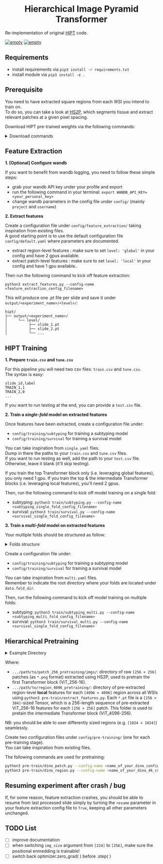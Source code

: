 <h1 align="center">Hierarchical Image Pyramid Transformer</h2>


Re-implementation of original [HIPT](https://github.com/mahmoodlab/HIPT) code.

<p>
   <a href="https://github.com/psf/black"><img alt="empty" src=https://img.shields.io/badge/code%20style-black-000000.svg></a>
   <a href="https://github.com/PyCQA/pylint"><img alt="empty" src=https://img.shields.io/github/stars/clemsgrs/hs2p?style=social></a>
</p>

## Requirements

- install requirements via `pip3 install -r requirements.txt`
- install module via `pip3 install -e .`

## Prerequisite

You need to have extracted square regions from each WSI you intend to train on.<br>
To do so, you can take a look at [HS2P](https://github.com/clemsgrs/hs2p), which segments tissue and extract relevant patches at a given pixel spacing.

Download HIPT pre-trained weights via the following commands:

<details>
<summary>
Download commands
</summary>
  
```
mkdir checkpoints
cd checkpoints
gdown 1Qm-_XrTMYhu9Hl-4FClaOMuroyWlOAxw
gdown 1A2eHTT0dedHgdCvy6t3d9HwluF8p5yjz
```
</details>

## Feature Extraction

**1. [Optional] Configure wandb**

If you want to benefit from wandb logging, you need to follow these simple steps:
 - grab your wandb API key under your profile and export
 - run the following command in your terminal: `export WANDB_API_KEY=<your_personal_key>`
 - change wandb parameters in the config file under `config/` (mainly `project` and `username`)

**2. Extract features**

Create a configuration file under `config/feature_extraction/` taking inspiration from existing files.<br>
A good starting point is to use the default configuration file `config/default.yaml` where parameters are documented.

- extract region-level features : make sure to set `level: 'global'` in your config and have 2 gpus available.<br>
- extract patch-level features : make sure to set `level: 'local'` in your config and have 1 gpu available..<br>

Then run the following command to kick off feature extraction:

`python3 extract_features.py --config-name <feature_extraction_config_filename>`

This will produce one .pt file per slide and save it under `output/<experiment_name>/<level>/`:

```
hipt/
├── output/<experiment_name>/
│     └── level/
│          ├── slide_1.pt
│          ├── slide_2.pt
│          └── ...
```

## HIPT Training

**1. Prepare `train.csv` and `tune.csv`**

For this pipeline you will need two csv files: `train.csv` and `tune.csv`.<br>
The syntax is easy:

```
slide_id,label
TRAIN_1,1
TRAIN_2,0
...
```

If you want to run testing at the end, you can provide a `test.csv` file.

**2. Train a *single-fold* model on extracted features**

Once features have been extracted, create a configuration file under:

- `config/training/subtyping` for training a subtyping model
- `config/training/survival` for training a survival model

You can take inspiration from `single.yaml` files.<br>
Dump in there the paths to your `train.csv` and `tune.csv` files.<br>
If you want to run testing as well, add the path to your `test.csv` file. Otherwise, leave it blank (it'll skip testing).

If you train the top Transformer block only (i.e. leveraging global features), you only need 1 gpu.
If you train the top & the intermediate Transformer blocks (i.e. leveraging local features), you'll need 2 gpus.

Then, run the following command to kick off model training on a single fold:

- subtyping: `python3 train/subtyping.py --config-name <subtyping_single_fold_config_filename>`
- survival: `python3 train/survival.py --config-name <survival_single_fold_config_filename>`

**3. Train a *multi-fold* model on extracted features**

Your multiple folds should be structured as follow:

<details>
<summary>
Folds structure
</summary>

```bash
fold_dir/
├── fold_1/
│     ├── train.csv
│     ├── tune.csv
│     └── test.csv
├── fold_2/
└── ...
```
</details>

Create a configuration file under:

- `config/training/subtyping` for training a subtyping model
- `config/training/survival` for training a survival model

You can take inspiration from `multi.yaml` files.<br>
Remember to indicate the root directory where your folds are located under `data.fold_dir`.<br>

Then, run the following command to kick off model training on multiple folds:

- subtyping: `python3 train/subtyping_multi.py --config-name <subtyping_multi_fold_config_filename>`
- survival: `python3 train/survival_multi.py --config-name <survival_single_fold_config_filename>`

## Hierarchical Pretraining

<details>
<summary>
Example Directory
</summary>

```bash
PRETRAINING_DIR/
  └──patch_256_pretraining/
        └──imgs/
            ├── patch_1.png
            ├── patch_2.png
            └── ...
  └──region_4096_pretraining/
      ├── slide_1_1.pt
      ├── slide_1_2.pt
      └── ...
```
</details>

Where:
- `.../path/to/patch_256_pretraining/imgs/`: directory of raw `[256 × 256]` patches (as `*.png` format) extracted using HS2P, used to pretrain the first Transformer block (ViT_256-16).
- `.../path/to/region_4096_pretraining/`: directory of pre-extracted region-level **local** features for each `[4096 × 4096]` region across all WSIs using `python3 pre-train/extract_features.py`. Each `*.pt` file is a `[256 × 384]`-sized Tensor, which is a 256-length sequence of pre-extracted ViT_256-16 features for each `[256 × 256]` patch. This folder is used to pretain the intermediate Transformer block (ViT_4096-256).

NB: you should be able to user differently sized regions (e.g. `[1024 × 1024]`) seamlessly.

Create two configuration files under `config/pre-training/` (one for each pre-training stage).<br>
You can take inspiration from existing files.<br>

The following commands are used for pretraining:

```bash
python3 pre-train/dino_patch.py --config-name <name_of_your_dino_config>
python3 pre-train/dino_region.py --config-name <name_of_your_dino_4k_config>
```

## Resuming experiment after crash / bug

If, for some reason, feature extraction crashes, you should be able to resume from last processed slide simply by turning the `resume` parameter in your feature extraction config file to `True`, keeping all other parameters unchanged.

## TODO List

- [ ] improve documentation
- [ ] when switching `img_size` argument from `[224]` to `[256]`, make sure the positional enmedding is trainable!
- [ ] switch back optimizer.zero_grad( ) before .step( )
